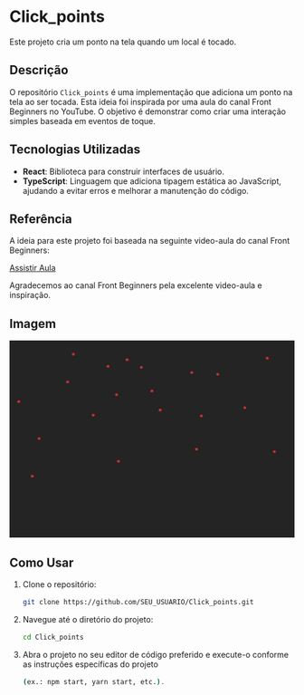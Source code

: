 # Click_points

Este projeto cria um ponto na tela quando um local é tocado.

## Descrição

O repositório `Click_points` é uma implementação que adiciona um ponto na tela ao ser tocada. Esta ideia foi inspirada por uma aula do canal Front Beginners no YouTube. O objetivo é demonstrar como criar uma interação simples baseada em eventos de toque.

## Tecnologias Utilizadas

- **React**: Biblioteca para construir interfaces de usuário.
- **TypeScript**: Linguagem que adiciona tipagem estática ao JavaScript, ajudando a evitar erros e melhorar a manutenção do código.

## Referência

A ideia para este projeto foi baseada na seguinte video-aula do canal Front Beginners:

[Assistir Aula](https://www.youtube.com/watch?v=dOsBtM2U018&t=1871s)

Agradecemos ao canal Front Beginners pela excelente video-aula e inspiração.

## Imagem

![Imagem de exemplo](imagem.png)

## Como Usar

1. Clone o repositório:

   ```bash
   git clone https://github.com/SEU_USUARIO/Click_points.git

   ```

2. Navegue até o diretório do projeto:

   ```bash
   cd Click_points

   ```

3. Abra o projeto no seu editor de código preferido e execute-o conforme as instruções específicas do projeto
   ```bash
   (ex.: npm start, yarn start, etc.).
   ```
